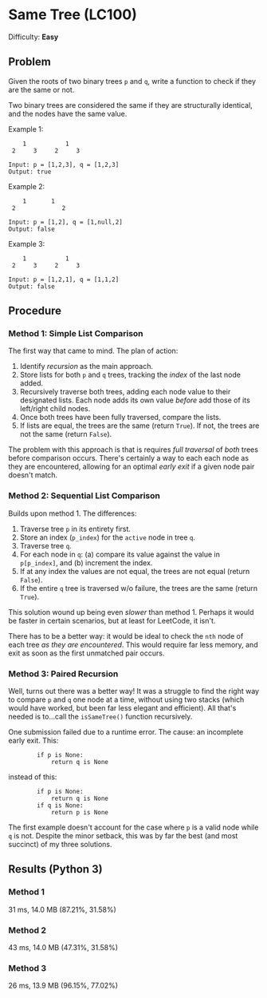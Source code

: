 # Same Tree (LC100)
Difficulty: **Easy**

## Problem
Given the roots of two binary trees `p` and `q`, write a function to check if they are the same or not.

Two binary trees are considered the same if they are structurally identical, and the nodes have the same value.

Example 1:
```
    1           1
 2     3     2     3     

Input: p = [1,2,3], q = [1,2,3]
Output: true
```
Example 2:
```
    1       1
 2             2     

Input: p = [1,2], q = [1,null,2]
Output: false
```
Example 3:
```
    1           1
 2     3     2     3    

Input: p = [1,2,1], q = [1,1,2]
Output: false
```
## Procedure

### Method 1: Simple List Comparison

The first way that came to mind.  The plan of action:
1. Identify *recursion* as the main approach.  
2. Store lists for both `p` and `q` trees, tracking the *index* of the last node added.
3. Recursively traverse both trees, adding each node value to their designated lists. Each node adds its own value *before* add those of its left/right child nodes.
4. Once both trees have been fully traversed, compare the lists.
5. If lists are equal, the trees are the same (return `True`).  If not, the trees are not the same (return `False`).

The problem with this approach is that is requires *full traversal* of *both* trees before comparison occurs.  There's certainly a way to each each node as they are encountered, allowing for an optimal *early exit* if a given node pair doesn't match.

### Method 2: Sequential List Comparison

Builds upon method 1.  The differences:
1. Traverse tree `p` in its entirety first.
2. Store an index (`p_index`) for the `active` node in tree `q`.
3. Traverse tree `q`.
4. For each node in `q`: (a) compare its value against the value in `p[p_index]`, and (b) increment the index.
5. If at any index the values are not equal, the trees are not equal (return `False`).
6. If the entire `q` tree is traversed w/o failure, the trees are the same (return `True`).

This solution wound up being even *slower* than method 1.  Perhaps it would be faster in certain scenarios, but at least for LeetCode, it isn't.

There has to be a better way:  it would be ideal to check the `nth` node of each tree *as they are encountered*.  This would require far less memory, and exit as soon as the first unmatched pair occurs.

### Method 3: Paired Recursion

Well, turns out there was a better way!  It was a struggle to find the right way to compare `p` and `q` one node at a time, without using two stacks (which would have worked, but been far less elegant and efficient).  All that's needed is to...call the `isSameTree()` function recursively.

One submission failed due to a runtime error.  The cause: an incomplete early exit. This:
```
        if p is None:
            return q is None
```
instead of this:
```
        if p is None:
            return q is None
        if q is None:
            return p is None
```
The first example doesn't account for the case where `p` is a valid node while `q` is not.  Despite the minor setback, this was by far the best (and most succinct) of my three solutions.

## Results (Python 3)

### Method 1
31 ms, 14.0 MB (87.21%, 31.58%)

### Method 2
43 ms, 14.0 MB (47.31%, 31.58%)

### Method 3
26 ms, 13.9 MB (96.15%, 77.02%)
